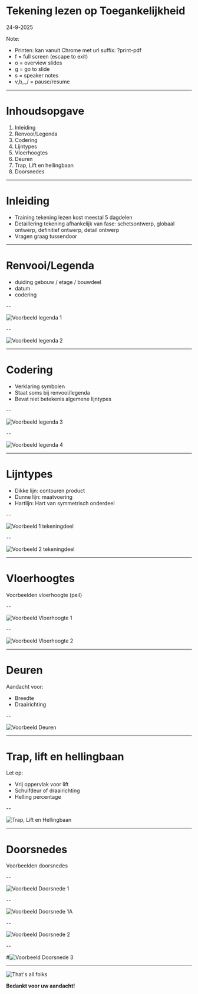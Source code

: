 <!-- .slide: data-menu-title="Frontpage"; data-background-image="images/accessibility4picsSmall.png"; data-state="img-bottom"; data-background-opacity="0.2"; background-size:contain -->
# Tekening lezen op Toegankelijkheid
24-9-2025

Note:
- Printen: kan vanuit Chrome met url suffix: ?print-pdf
- f = full screen (escape to exit)
- o = overview slides
- g = go to slide
- s = speaker notes
- v,b,.,/ = pause/resume

---

<!-- .slide: data-menu-title="Inhoudsopgave"; data-background-image="images/accessibility4pics.png"; data-background-opacity="0.1"; background-size:contain -->
# Inhoudsopgave

 1. Inleiding
 2. Renvooi/Legenda
 3. Codering
 4. Lijntypes
 5. Vloerhoogtes
 6. Deuren
 7. Trap, Lift en hellingbaan
 8. Doorsnedes

---

<!-- .slide: data-menu-title="Inleiding"; data-background-image="images/accessibility4pics.png"; data-background-opacity="0.1"; background-size:contain -->
# Inleiding

- Training tekening lezen kost meestal 5 dagdelen
- Detaillering tekening afhankelijk van fase: schetsontwerp, globaal ontwerp, definitief ontwerp, detail ontwerp
- Vragen graag tussendoor

---

<!-- .slide: data-menu-title="Renvooi/Legenda"; data-background-image="images/accessibility4pics.png"; data-background-opacity="0.1"; background-size:contain -->
# Renvooi/Legenda

- duiding gebouw / etage / bouwdeel
- datum
- codering

--

![Voorbeeld legenda 1](./images/Legenda1.png)<!-- .element height="80%" width="80%" -->

--

![Voorbeeld legenda 2](./images/Legenda2.png)<!-- .element height="90%" width="90%" -->

---

<!-- .slide: data-menu-title="Codering"; data-background-image="images/accessibility4pics.png"; data-background-opacity="0.1"; background-size:contain -->
# Codering

- Verklaring symbolen
- Staat soms bij renvooi/legenda
- Bevat niet betekenis algemene lijntypes

--

![Voorbeeld legenda 3](./images/Legenda3.png)<!-- .element height="80%" width="80%" -->

--

![Voorbeeld legenda 4](./images/Legenda4.png)<!-- .element height="60%" width="60%" -->

---

<!-- .slide: data-menu-title="Lijntypes"; data-background-image="images/accessibility4pics.png"; data-background-opacity="0.1"; background-size:contain -->
# Lijntypes

- Dikke lijn: contouren product
- Dunne lijn: maatvoering
- Hartlijn: Hart van symmetrisch onderdeel

--

![Voorbeeld 1 tekeningdeel](./images/Voorbeeld1.png)<!-- .element height=" 50%" width="50%" -->

--

![Voorbeeld 2 tekeningdeel](./images/Voorbeeld2.png)<!-- .element height=" 58%" width="80%" -->

---

<!-- .slide: data-menu-title="Vloerhoogtes"; data-background-image="images/accessibility4pics.png"; data-background-opacity="0.1"; background-size:contain -->
# Vloerhoogtes

Voorbeelden vloerhoogte (peil)

--

![Voorbeeld Vloerhoogte 1](./images/Vloerhoogte1.png)<!-- .element height=" 70%" width="70%" -->

--

![Voorbeeld Vloerhoogte 2](./images/Vloerhoogte2.png)<!-- .element height=" 40%" width="40%" -->


---

<!-- .slide: data-menu-title="Deuren"; data-background-image="images/accessibility4pics.png"; data-background-opacity="0.1"; background-size:contain -->
# Deuren

Aandacht voor:
- Breedte
- Draairichting

--

![Voorbeeld Deuren](./images/Deuren.png)<!-- .element height=" 60%" width="60%" -->

---

<!-- .slide: data-menu-title="Trap, lift en hellingbaan"; data-background-image="images/accessibility4pics.png"; data-background-opacity="0.1"; background-size:contain -->
# Trap, lift en hellingbaan

Let op:
- Vrij oppervlak voor lift
- Schuifdeur of draairichting
- Helling percentage

--

![Trap, Lift en Hellingbaan](./images/TrapLiftHellingbaan.png)<!-- .element height="40%" width="40%" -->

---

<!-- .slide: data-menu-title="Doorsnedes"; data-background-image="images/accessibility4pics.png"; data-background-opacity="0.1"; background-size:contain -->
# Doorsnedes

Voorbeelden doorsnedes

--

![Voorbeeld Doorsnede 1](./images/Doorsnede1.png)<!-- .element height=" 70%" width="70%" -->

--

![Voorbeeld Doorsnede 1A](./images/Doorsnede1a.png)<!-- .element height="70%" width="70%" -->

--

![Voorbeeld Doorsnede 2](./images/Doorsnede2.png)<!-- .element height="30%" width="30%" -->

--

#![Voorbeeld Doorsnede 3](./images/Doorsnede3.png)<!-- .element height="80%" width="80%" -->

---

![That's all folks](images/Thats_all_Folks.jpg)<!-- .element height="90%" width="90%" -->

<!-- .slide: data-menu-title="Bedankt voor uw aandacht!"; data-background-image="images/accessibility4pics.png"; data-background-opacity="0.1"; background-size:contain -->
**Bedankt voor uw aandacht!**

